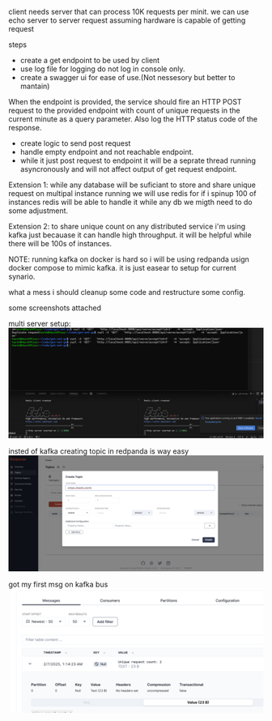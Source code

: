 client needs server that can process 10K requests per minit.
we can use echo server to server request assuming hardware is capable of getting request

steps 
- create a get endpoint to be used by client
- use log file for logging do not log in console only.
- create a swagger ui for ease of use.(Not nessesory but better to mantain)

When the endpoint is provided, the service should fire an HTTP POST request to the provided endpoint with count of unique requests in the current minute as a query parameter. Also log the HTTP status code of the response. 

- create logic to send post request 
- handle empty endpoint and not reachable endpoint.
- while it just post request to endpoint it will be a seprate thread running asyncronously and will not affect output of get request endpoint.

Extension 1:
while any database will be suficiant to store and share unique request on multipal instance running we will use redis for if i spinup 100 of instances redis will be able to handle it while any db we migth need to do some adjustment.

Extension 2:
to share unique count on any distributed service i'm using kafka just becauase it can handle high throughput. it will be helpful while there will be 100s of instances.

NOTE: running kafka on docker is hard so i will be using redpanda usign docker compose to mimic kafka. it is just easear to setup for current synario.

what a mess i should cleanup some code and restructure some config.

some screenshots attached 

multi server setup:
![alt text](<Screenshot 2025-02-07 004242.png>)

insted of kafka creating topic in redpanda is way easy
![alt text](<Screenshot 2025-02-07 011043.png>)

got my first msg on kafka bus
![alt text](<Screenshot 2025-02-07 011453.png>)

